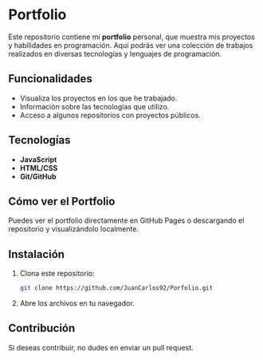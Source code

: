 
# Portfolio

Este repositorio contiene mi **portfolio** personal, que muestra mis proyectos y habilidades en programación. Aquí podrás ver una colección de trabajos realizados en diversas tecnologías y lenguajes de programación.

## Funcionalidades

- Visualiza los proyectos en los que he trabajado.
- Información sobre las tecnologías que utilizo.
- Acceso a algunos repositorios con proyectos públicos.

## Tecnologías

- **JavaScript**
- **HTML/CSS**
- **Git/GitHub**

## Cómo ver el Portfolio

Puedes ver el portfolio directamente en GitHub Pages o descargando el repositorio y visualizándolo localmente.

## Instalación

1. Clona este repositorio:
   ```bash
   git clone https://github.com/JuanCarlos92/Porfolio.git
   ```

2. Abre los archivos en tu navegador.

## Contribución

Si deseas contribuir, no dudes en enviar un pull request.


